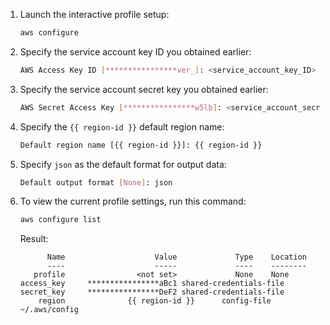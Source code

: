 1. Launch the interactive profile setup:

   ```bash
   aws configure
   ```

1. Specify the service account key ID you obtained earlier:

   ```bash
   AWS Access Key ID [****************ver_]: <service_account_key_ID>
   ```

1. Specify the service account secret key you obtained earlier:

   ```bash
   AWS Secret Access Key [****************w5lb]: <service_account_secret_key>
   ```

1. Specify the `{{ region-id }}` default region name:

   ```bash
   Default region name [{{ region-id }}]: {{ region-id }}
   ```

1. Specify `json` as the default format for output data:

   ```bash
   Default output format [None]: json
   ```

1. To view the current profile settings, run this command:

   ```bash
   aws configure list
   ```

   Result:

   ```text
         Name                    Value             Type    Location
         ----                    -----             ----    --------
      profile                <not set>             None    None
   access_key     ****************aBc1 shared-credentials-file
   secret_key     ****************DeF2 shared-credentials-file
       region              {{ region-id }}      config-file    ~/.aws/config
   ```